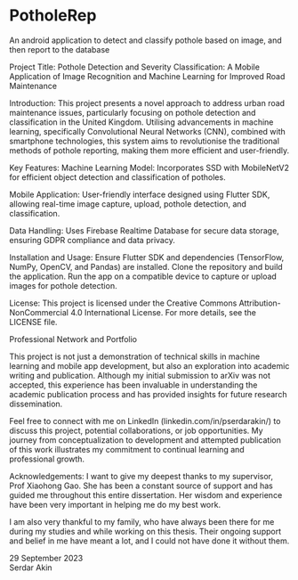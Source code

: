 # PotholeRep
An android application to detect and classify pothole based on image, and then report to the database

Project Title: Pothole Detection and Severity Classification: A Mobile Application of Image Recognition and Machine Learning for Improved Road Maintenance

Introduction:
This project presents a novel approach to address urban road maintenance issues, particularly focusing on pothole detection and classification in the United Kingdom. Utilising advancements in machine learning, specifically Convolutional Neural Networks (CNN), combined with smartphone technologies, this system aims to revolutionise the traditional methods of pothole reporting, making them more efficient and user-friendly​​.

Key Features:
Machine Learning Model: Incorporates SSD with MobileNetV2 for efficient object detection and classification of potholes​​.

Mobile Application: User-friendly interface designed using Flutter SDK, allowing real-time image capture, upload, pothole detection, and classification​​.

Data Handling: Uses Firebase Realtime Database for secure data storage, ensuring GDPR compliance and data privacy​​.

Installation and Usage:
Ensure Flutter SDK and dependencies (TensorFlow, NumPy, OpenCV, and Pandas) are installed.
Clone the repository and build the application.
Run the app on a compatible device to capture or upload images for pothole detection.

License: This project is licensed under the Creative Commons Attribution-NonCommercial 4.0 International License. For more details, see the LICENSE file.

Professional Network and Portfolio

This project is not just a demonstration of technical skills in machine learning and mobile app development, but also an exploration into academic writing and publication. Although my initial submission to arXiv was not accepted, this experience has been invaluable in understanding the academic publication process and has provided insights for future research dissemination. 

Feel free to connect with me on LinkedIn (linkedin.com/in/pserdarakin/) to discuss this project, potential collaborations, or job opportunities. My journey from conceptualization to development and attempted publication of this work illustrates my commitment to continual learning and professional growth.

Acknowledgements:
I want to give my deepest thanks to my supervisor, Prof Xiaohong Gao. She has been a constant source of support and has guided me throughout this entire dissertation. Her wisdom and experience have been very important in helping me do my best work.

I am also very thankful to my family, who have always been there for me during my studies and while working on this thesis. Their ongoing support and belief in me have meant a lot, and I could not have done it without them.

29 September 2023 								
Serdar Akin



